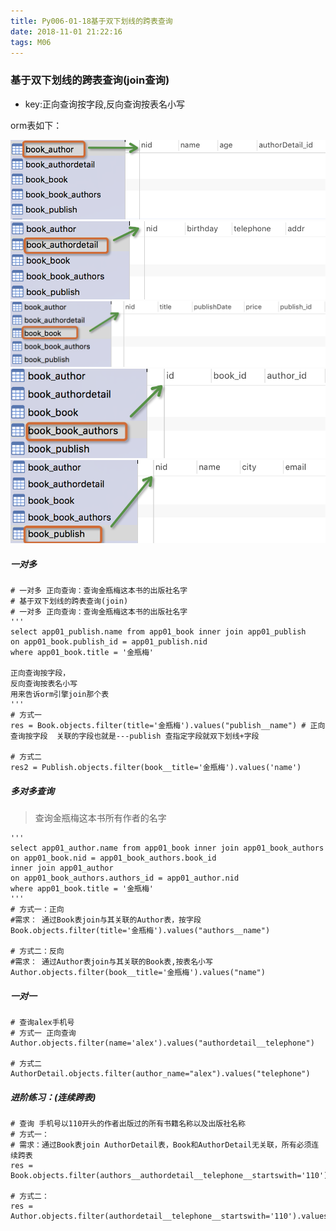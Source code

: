 ```yaml
---
title: Py006-01-18基于双下划线的跨表查询
date: 2018-11-01 21:22:16
tags: M06
---
```


### 基于双下划线的跨表查询(join查询)

- key:正向查询按字段,反向查询按表名小写


orm表如下：

![](https://raw.githubusercontent.com/slTrust/note/master/img/py/py006_01_1601.png)
![](https://raw.githubusercontent.com/slTrust/note/master/img/py/py006_01_1602.png)
![](https://raw.githubusercontent.com/slTrust/note/master/img/py/py006_01_1603.png)
![](https://raw.githubusercontent.com/slTrust/note/master/img/py/py006_01_1604.png)
![](https://raw.githubusercontent.com/slTrust/note/master/img/py/py006_01_1605.png)

##### 一对多

```
# 一对多 正向查询：查询金瓶梅这本书的出版社名字
# 基于双下划线的跨表查询(join)
# 一对多 正向查询：查询金瓶梅这本书的出版社名字
'''
select app01_publish.name from app01_book inner join app01_publish
on app01_book.publish_id = app01_publish.nid
where app01_book.title = '金瓶梅'

正向查询按字段，
反向查询按表名小写
用来告诉orm引擎join那个表
'''
# 方式一
res = Book.objects.filter(title='金瓶梅').values("publish__name") # 正向查询按字段  关联的字段也就是---publish 查指定字段就双下划线+字段

# 方式二
res2 = Publish.objects.filter(book__title='金瓶梅').values('name')

```

##### 多对多查询 

> 查询金瓶梅这本书所有作者的名字

```
'''
select app01_author.name from app01_book inner join app01_book_authors
on app01_book.nid = app01_book_authors.book_id
inner join app01_author
on app01_book_authors.authors_id = app01_author.nid
where app01_book.title = '金瓶梅'
'''
# 方式一：正向
#需求： 通过Book表join与其关联的Author表，按字段
Book.objects.filter(title='金瓶梅').values("authors__name")

# 方式二：反向
#需求： 通过Author表join与其关联的Book表,按表名小写
Author.objects.filter(book__title='金瓶梅').values("name")
```


##### 一对一

```
# 查询alex手机号
# 方式一 正向查询
Author.objects.filter(name='alex').values("authordetail__telephone")

# 方式二
AuthorDetail.objects.filter(author_name="alex").values("telephone")
```

##### 进阶练习：(连续跨表)

```
# 查询 手机号以110开头的作者出版过的所有书籍名称以及出版社名称
# 方式一：
# 需求：通过Book表join AuthorDetail表，Book和AuthorDetail无关联，所有必须连续跨表
res = Book.objects.filter(authors__authordetail__telephone__startswith='110').values('title','publish__name')

# 方式二：
res = Author.objects.filter(authordetail__telephone__startswith='110').values("book__title","book__publish__name")
```




